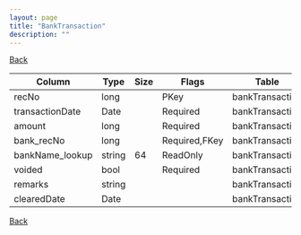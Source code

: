 ```yaml
---
layout: page
title: "BankTransaction"
description: ""
---
```

<div class="nav-back"><a href="{{ 'api' | relative_url }}">Back</a></div>




| Column | Type | Size | Flags | Table | Description |
| ------ | ---- | ---- | ----- | ----- | ----------- |
| recNo | long |  | PKey | bankTransaction | 
| transactionDate | Date |  | Required | bankTransaction | 
| amount | long |  | Required | bankTransaction | 
| bank_recNo | long |  | Required,FKey | bankTransaction | 
| bankName_lookup | string | 64 | ReadOnly | bankTransaction | 
| voided | bool |  | Required | bankTransaction | 
| remarks | string |  |  | bankTransaction | 
| clearedDate | Date |  |  | bankTransaction | 



<div class="nav-back"><a href="{{ 'api' | relative_url }}">Back</a></div>
